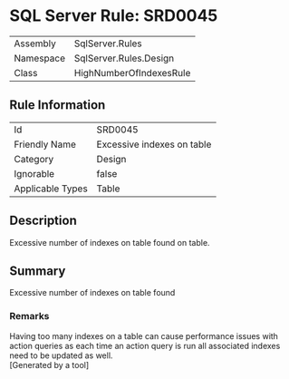 # SQL Server Rule: SRD0045
  
|    |    |
|----|----|
| Assembly | SqlServer.Rules |
| Namespace | SqlServer.Rules.Design |
| Class | HighNumberOfIndexesRule |
  
## Rule Information
  
|    |    |
|----|----|
| Id | SRD0045 |
| Friendly Name | Excessive indexes on table |
| Category | Design |
| Ignorable | false |
| Applicable Types | Table  |
  
## Description
  
Excessive number of indexes on table found on table.
  
## Summary
  
Excessive number of indexes on table found
  
### Remarks
  
Having too many indexes on a table can cause performance issues with action queries as each
time an action query is run all associated indexes need to be updated as well.  
[Generated by a tool]
